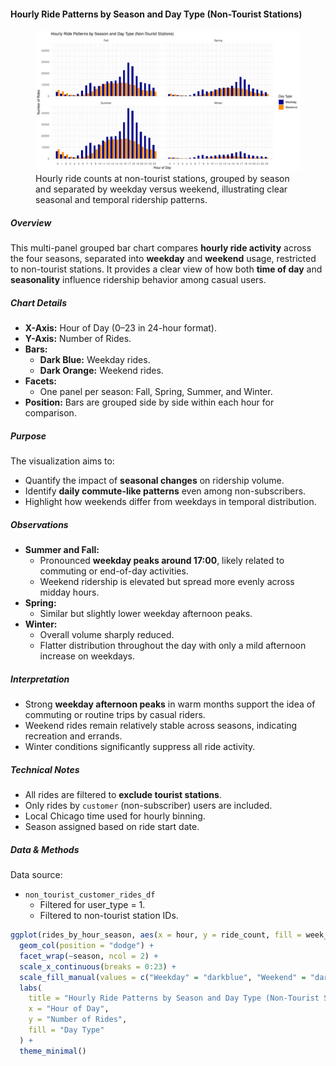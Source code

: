 #### Hourly Ride Patterns by Season and Day Type (Non-Tourist Stations)

<figure class="float-right">
  <a href="../images/Non-Tourist_Hourly_Ride_Patterns_by_Season_and_Day_type.png" target="_blank" title="Select image to open full sized chart">
  <img src="../images/thumbnails/Non-Tourist_Hourly_Ride_Patterns_by_Season_and_Day_type.png" alt="Grouped bar charts showing hourly ride counts split by season (Fall, Spring, Summer, Winter) and further divided into Weekday and Weekend rides. Strong afternoon peaks on weekdays in Summer and Fall, flatter distributions on weekends and in Winter.">
  </a>
  <figcaption>
    Hourly ride counts at non-tourist stations, grouped by season and separated by weekday versus weekend, illustrating clear seasonal and temporal ridership patterns.
  </figcaption>
</figure>

##### Overview

This multi-panel grouped bar chart compares **hourly ride activity** across the four seasons, separated into **weekday** and **weekend** usage, restricted to non-tourist stations. It provides a clear view of how both **time of day** and **seasonality** influence ridership behavior among casual users.

##### Chart Details

- **X-Axis:** Hour of Day (0–23 in 24-hour format).
- **Y-Axis:** Number of Rides.
- **Bars:**
  - **Dark Blue:** Weekday rides.
  - **Dark Orange:** Weekend rides.
- **Facets:**
  - One panel per season: Fall, Spring, Summer, and Winter.
- **Position:** Bars are grouped side by side within each hour for comparison.

##### Purpose

The visualization aims to:
- Quantify the impact of **seasonal changes** on ridership volume.
- Identify **daily commute-like patterns** even among non-subscribers.
- Highlight how weekends differ from weekdays in temporal distribution.

##### Observations

- **Summer and Fall:**
  - Pronounced **weekday peaks around 17:00**, likely related to commuting or end-of-day activities.
  - Weekend ridership is elevated but spread more evenly across midday hours.
- **Spring:**
  - Similar but slightly lower weekday afternoon peaks.
- **Winter:**
  - Overall volume sharply reduced.
  - Flatter distribution throughout the day with only a mild afternoon increase on weekdays.

##### Interpretation

- Strong **weekday afternoon peaks** in warm months support the idea of commuting or routine trips by casual riders.
- Weekend rides remain relatively stable across seasons, indicating recreation and errands.
- Winter conditions significantly suppress all ride activity.

##### Technical Notes

- All rides are filtered to **exclude tourist stations**.
- Only rides by `customer` (non-subscriber) users are included.
- Local Chicago time used for hourly binning.
- Season assigned based on ride start date.

##### Data & Methods

Data source:
- `non_tourist_customer_rides_df`
  - Filtered for user_type = 1.
  - Filtered to non-tourist station IDs.


```R
ggplot(rides_by_hour_season, aes(x = hour, y = ride_count, fill = week_part)) +
  geom_col(position = "dodge") +
  facet_wrap(~season, ncol = 2) +
  scale_x_continuous(breaks = 0:23) +
  scale_fill_manual(values = c("Weekday" = "darkblue", "Weekend" = "darkorange")) +
  labs(
    title = "Hourly Ride Patterns by Season and Day Type (Non-Tourist Stations)",
    x = "Hour of Day",
    y = "Number of Rides",
    fill = "Day Type"
  ) +
  theme_minimal()
```

<br style="clear: both;"></br>

